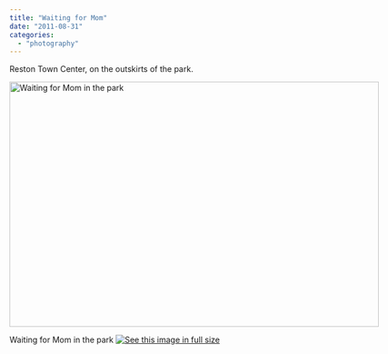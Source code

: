 ```yaml
---
title: "Waiting for Mom"
date: "2011-08-31"
categories: 
  - "photography"
---
```

Reston Town Center, on the outskirts of the park.

<div class='wp-caption aligncenter' style='width: 660px; margin-left: auto; margin-right: auto;'>
<img width='650px' height='431px' alt="Waiting for Mom in the park" title='Waiting for Mom in the park' src='/uploads/2011/08/27RTC/Reston_008_m.jpg'>
<p class='wp-caption-text'>Waiting for Mom in the park <a href='/uploads/2011/08/27RTC/Reston_008_l.jpg'><img alt='See this image in full size' src='/static/fs_img.jpg' /></a></p>
</div>
